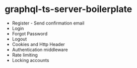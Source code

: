 # graphql-ts-server-boilerplate

* Register - Send confirmation email
* Login
* Forgot Password
* Logout  
* Cookies and Http Header
* Authentication middleware
* Rate limiting
* Locking accounts
